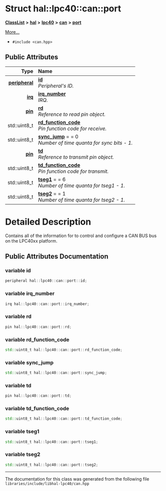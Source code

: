 

# Struct hal::lpc40::can::port



[**ClassList**](annotated.md) **>** [**hal**](namespacehal.md) **>** [**lpc40**](namespacehal_1_1lpc40.md) **>** [**can**](classhal_1_1lpc40_1_1can.md) **>** [**port**](structhal_1_1lpc40_1_1can_1_1port.md)



[More...](#detailed-description)

* `#include <can.hpp>`





















## Public Attributes

| Type | Name |
| ---: | :--- |
|  [**peripheral**](namespacehal_1_1lpc40.md#enum-peripheral) | [**id**](#variable-id)  <br>_Peripheral's ID._  |
|  [**irq**](namespacehal_1_1lpc40.md#enum-irq) | [**irq\_number**](#variable-irq_number)  <br>_IRQ._  |
|  [**pin**](classhal_1_1lpc40_1_1pin.md) | [**rd**](#variable-rd)  <br>_Reference to read pin object._  |
|  std::uint8\_t | [**rd\_function\_code**](#variable-rd_function_code)  <br>_Pin function code for receive._  |
|  std::uint8\_t | [**sync\_jump**](#variable-sync_jump)   = = 0<br>_Number of time quanta for sync bits - 1._  |
|  [**pin**](classhal_1_1lpc40_1_1pin.md) | [**td**](#variable-td)  <br>_Reference to transmit pin object._  |
|  std::uint8\_t | [**td\_function\_code**](#variable-td_function_code)  <br>_Pin function code for transmit._  |
|  std::uint8\_t | [**tseg1**](#variable-tseg1)   = = 6<br>_Number of time quanta for tseg1 - 1._  |
|  std::uint8\_t | [**tseg2**](#variable-tseg2)   = = 1<br>_Number of time quanta for tseg2 - 1._  |












































# Detailed Description


Contains all of the information for to control and configure a CAN BUS bus on the LPC40xx platform. 


    
## Public Attributes Documentation




### variable id 

```C++
peripheral hal::lpc40::can::port::id;
```






### variable irq\_number 

```C++
irq hal::lpc40::can::port::irq_number;
```






### variable rd 

```C++
pin hal::lpc40::can::port::rd;
```






### variable rd\_function\_code 

```C++
std::uint8_t hal::lpc40::can::port::rd_function_code;
```






### variable sync\_jump 

```C++
std::uint8_t hal::lpc40::can::port::sync_jump;
```






### variable td 

```C++
pin hal::lpc40::can::port::td;
```






### variable td\_function\_code 

```C++
std::uint8_t hal::lpc40::can::port::td_function_code;
```






### variable tseg1 

```C++
std::uint8_t hal::lpc40::can::port::tseg1;
```






### variable tseg2 

```C++
std::uint8_t hal::lpc40::can::port::tseg2;
```




------------------------------
The documentation for this class was generated from the following file `libraries/include/libhal-lpc40/can.hpp`

